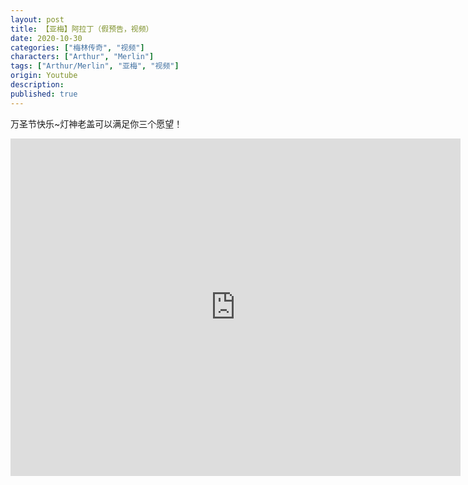 ```yaml
---
layout: post
title: 【亚梅】阿拉丁（假预告，视频）
date: 2020-10-30
categories: ["梅林传奇", "视频"]
characters: ["Arthur", "Merlin"]
tags: ["Arthur/Merlin", "亚梅", "视频"]
origin: Youtube
description: 
published: true
---
```


万圣节快乐\~灯神老盖可以满足你三个愿望！

<iframe width="720" height="540" src="https://www.youtube.com/embed/vqmKTyBJSXU" frameborder="0" allow="accelerometer; autoplay; clipboard-write; encrypted-media; gyroscope; picture-in-picture" allowfullscreen></iframe>
